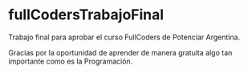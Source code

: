 # fullCodersTrabajoFinal
Trabajo final para aprobar el curso FullCoders de Potenciar Argentina.

Gracias por la oportunidad de aprender de manera gratuita algo tan importante como es la Programación.
